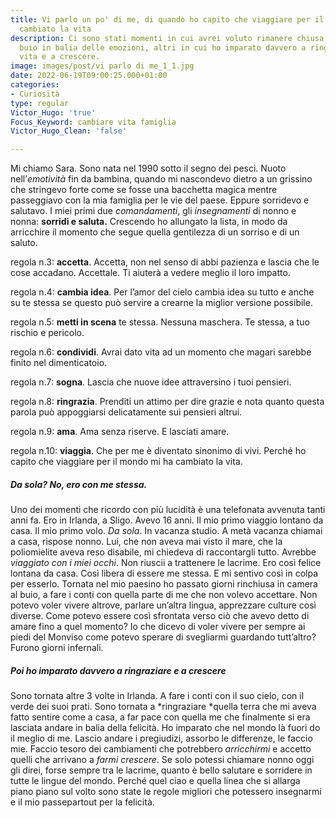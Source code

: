 ```yaml
---
title: Vi parlo un po' di me, di quando ho capito che viaggiare per il mondo mi avrebbe
  cambiato la vita
description: Ci sono stati momenti in cui avrei voluto rimanere chiusa in camera al
  buio in balia delle emozioni, altri in cui ho imparato davvero a ringraziare la
  vita e a crescere.
image: images/post/vi parlo di me_1_1.jpg
date: 2022-06-19T09:00:25.000+01:00
categories:
- Curiosità
type: regular
Victor_Hugo: 'true'
Focus_Keyword: cambiare vita famiglia
Victor_Hugo_Clean: 'false'

---
```

Mi chiamo Sara. Sono nata nel 1990 sotto il segno dei pesci. Nuoto nell’*emotività* fin da bambina, quando mi nascondevo dietro a un grissino che stringevo forte come se fosse una bacchetta magica mentre passeggiavo con la mia famiglia per le vie del paese. Eppure sorridevo e salutavo. 
I miei primi due *comandamenti*, gli *insegnamenti* di nonno e nonna: **sorridi e saluta.** Crescendo ho allungato la lista, in modo da arricchire il momento che segue quella gentilezza di un sorriso e di un saluto.

regola n.3: **accetta**. Accetta, non nel senso di abbi pazienza e lascia che le cose accadano. Accettale. Ti aiuterà a vedere meglio il loro impatto.  

regola n.4: **cambia idea**. Per l’amor del cielo cambia idea su tutto e anche su te stessa se questo può servire a crearne la miglior versione possibile.  

regola n.5: **metti in scena** te stessa. Nessuna maschera. Te stessa, a tuo rischio e pericolo.  

regola n.6: **condividi**. Avrai dato vita ad un momento che magari sarebbe finito nel dimenticatoio.  

regola n.7: **sogna**. Lascia che nuove idee attraversino i tuoi pensieri.  

regola n.8: **ringrazia**. Prenditi un attimo per dire grazie e nota quanto questa parola può appoggiarsi delicatamente sui pensieri altrui.  

regola n.9: **ama**. Ama senza riserve. E lasciati amare.  

regola n.10: **viaggia**. Che per me è diventato sinonimo di vivi. Perché ho capito che viaggiare per il mondo mi ha cambiato la vita.  

##### Da sola? No, ero con me stessa.
Uno dei momenti che ricordo con più lucidità è una telefonata avvenuta tanti anni fa. Ero in Irlanda, a Sligo. Avevo 16 anni. Il mio primo viaggio lontano da casa. Il mio primo volo. *Da sola*. In vacanza studio. 
A metà vacanza chiamai a casa, rispose nonno. Lui, che non aveva mai visto il mare, che la poliomielite aveva reso disabile, mi chiedeva di raccontargli tutto. Avrebbe *viaggiato con i miei occhi*. Non riuscii a trattenere le lacrime. Ero così felice lontana da casa. Così libera di essere me stessa. E mi sentivo così in colpa per esserlo. 
Tornata nel mio paesino ho passato giorni rinchiusa in camera al buio, a fare i conti con quella parte di me che non volevo accettare. Non potevo voler vivere altrove, parlare un’altra lingua, apprezzare culture così diverse. 
Come potevo essere così sfrontata verso ciò che avevo detto di amare fino a quel momento? Io che dicevo di voler vivere per sempre ai piedi del Monviso come potevo sperare di svegliarmi guardando tutt’altro? Furono giorni infernali.

##### Poi ho imparato davvero a ringraziare e a crescere
Sono tornata altre 3 volte in Irlanda. A fare i conti con il suo cielo, con il verde dei suoi prati. Sono tornata a *ringraziare *quella terra che mi aveva fatto sentire come a casa, a far pace con quella me che finalmente si era lasciata andare in balia della felicità. Ho imparato che nel mondo là fuori do il meglio di me. Lascio andare i pregiudizi, assorbo le differenze, le faccio mie. Faccio tesoro dei cambiamenti che potrebbero *arricchirmi* e accetto quelli che arrivano a *farmi crescere*. 
Se solo potessi chiamare nonno oggi gli direi, forse sempre tra le lacrime, quanto è bello salutare e sorridere in tutte le lingue del mondo. Perché quel ciao e quella linea che si allarga piano piano sul volto sono state le regole migliori che potessero insegnarmi e il mio passepartout per la felicità.